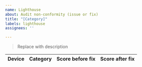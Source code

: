 ```yaml
---
name: Lighthouse
about: Audit non-conformity (issue or fix)
title: "[Category]"
labels: lighthouse
assignees: ''

---
```


> Replace with description

Device|Category|Score before fix|Score after fix
--|--|--|--

